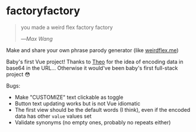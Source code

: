 # factoryfactory

> you made a weird flex factory factory
> 
> —_Max Wang_

Make and share your own phrase parody generator (like [weirdflex.me](https://weirdflex.me))

Baby's first Vue project! Thanks to [Theo](https://tmb.sh/) for the idea of encoding data in base64 in the URL... Otherwise it would've been baby's first full-stack project 😳

Bugs:

- Make "CUSTOMIZE" text clickable as toggle
- Button text updating works but is not Vue idiomatic
- The first view should be the default words (I think), even if the encoded data has other `value` values set
- Validate synonyms (no empty ones, probably no repeats either)